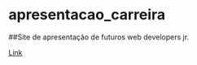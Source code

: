 # apresentacao_carreira

##Site de apresentação de futuros web developers jr.

[Link](https://czguedes.github.io/apresentacao_carreira/)
